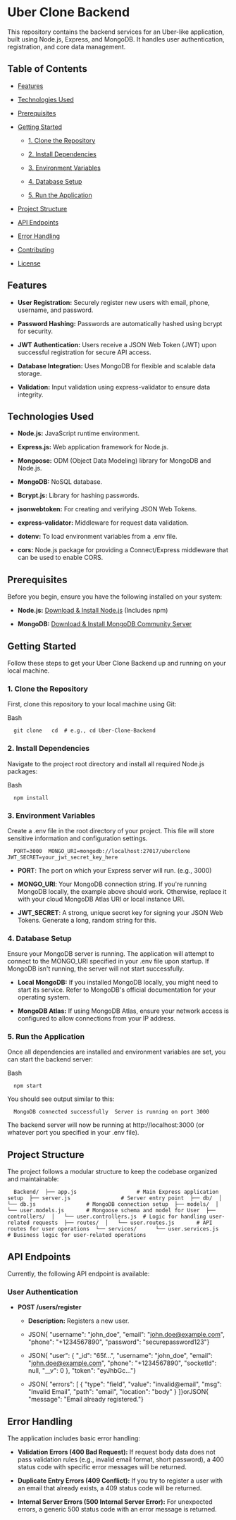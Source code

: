 Uber Clone Backend
==================

This repository contains the backend services for an Uber-like application, built using Node.js, Express, and MongoDB. It handles user authentication, registration, and core data management.

Table of Contents
-----------------

*   [Features](https://www.google.com/search?q=#features)
    
*   [Technologies Used](https://www.google.com/search?q=#technologies-used)
    
*   [Prerequisites](https://www.google.com/search?q=#prerequisites)
    
*   [Getting Started](https://www.google.com/search?q=#getting-started)
    
    *   [1\. Clone the Repository](https://www.google.com/search?q=#1-clone-the-repository)
        
    *   [2\. Install Dependencies](https://www.google.com/search?q=#2-install-dependencies)
        
    *   [3\. Environment Variables](https://www.google.com/search?q=#3-environment-variables)
        
    *   [4\. Database Setup](https://www.google.com/search?q=#4-database-setup)
        
    *   [5\. Run the Application](https://www.google.com/search?q=#5-run-the-application)
        
*   [Project Structure](https://www.google.com/search?q=#project-structure)
    
*   [API Endpoints](https://www.google.com/search?q=#api-endpoints)
    
*   [Error Handling](https://www.google.com/search?q=#error-handling)
    
*   [Contributing](https://www.google.com/search?q=#contributing)
    
*   [License](https://www.google.com/search?q=#license)
    

Features
--------

*   **User Registration:** Securely register new users with email, phone, username, and password.
    
*   **Password Hashing:** Passwords are automatically hashed using bcrypt for security.
    
*   **JWT Authentication:** Users receive a JSON Web Token (JWT) upon successful registration for secure API access.
    
*   **Database Integration:** Uses MongoDB for flexible and scalable data storage.
    
*   **Validation:** Input validation using express-validator to ensure data integrity.
    

Technologies Used
-----------------

*   **Node.js:** JavaScript runtime environment.
    
*   **Express.js:** Web application framework for Node.js.
    
*   **Mongoose:** ODM (Object Data Modeling) library for MongoDB and Node.js.
    
*   **MongoDB:** NoSQL database.
    
*   **Bcrypt.js:** Library for hashing passwords.
    
*   **jsonwebtoken:** For creating and verifying JSON Web Tokens.
    
*   **express-validator:** Middleware for request data validation.
    
*   **dotenv:** To load environment variables from a .env file.
    
*   **cors:** Node.js package for providing a Connect/Express middleware that can be used to enable CORS.
    

Prerequisites
-------------

Before you begin, ensure you have the following installed on your system:

*   **Node.js:** [Download & Install Node.js](https://nodejs.org/en/download/) (Includes npm)
    
*   **MongoDB:** [Download & Install MongoDB Community Server](https://www.mongodb.com/try/download/community)
    

Getting Started
---------------

Follow these steps to get your Uber Clone Backend up and running on your local machine.

### 1\. Clone the Repository

First, clone this repository to your local machine using Git:

Bash

`   git clone   cd  # e.g., cd Uber-Clone-Backend   `

### 2\. Install Dependencies

Navigate to the project root directory and install all required Node.js packages:

Bash

`   npm install   `

### 3\. Environment Variables

Create a .env file in the root directory of your project. This file will store sensitive information and configuration settings.

`   PORT=3000  MONGO_URI=mongodb://localhost:27017/uberclone  JWT_SECRET=your_jwt_secret_key_here   `

*   **PORT**: The port on which your Express server will run. (e.g., 3000)
    
*   **MONGO\_URI**: Your MongoDB connection string. If you're running MongoDB locally, the example above should work. Otherwise, replace it with your cloud MongoDB Atlas URI or local instance URI.
    
*   **JWT\_SECRET**: A strong, unique secret key for signing your JSON Web Tokens. Generate a long, random string for this.
    

### 4\. Database Setup

Ensure your MongoDB server is running. The application will attempt to connect to the MONGO\_URI specified in your .env file upon startup. If MongoDB isn't running, the server will not start successfully.

*   **Local MongoDB:** If you installed MongoDB locally, you might need to start its service. Refer to MongoDB's official documentation for your operating system.
    
*   **MongoDB Atlas:** If using MongoDB Atlas, ensure your network access is configured to allow connections from your IP address.
    

### 5\. Run the Application

Once all dependencies are installed and environment variables are set, you can start the backend server:

Bash

`   npm start   `

You should see output similar to this:

`   MongoDB connected successfully  Server is running on port 3000   `

The backend server will now be running at http://localhost:3000 (or whatever port you specified in your .env file).

Project Structure
-----------------

The project follows a modular structure to keep the codebase organized and maintainable:

`   Backend/  ├── app.js                   # Main Express application setup  ├── server.js                # Server entry point  ├── db/  │   └── db.js                # MongoDB connection setup  ├── models/  │   └── user.models.js       # Mongoose schema and model for User  ├── controllers/  │   └── user.controllers.js  # Logic for handling user-related requests  ├── routes/  │   └── user.routes.js       # API routes for user operations  └── services/      └── user.services.js     # Business logic for user-related operations   `

API Endpoints
-------------

Currently, the following API endpoint is available:

### User Authentication

*   **POST /users/register**
    
    *   **Description:** Registers a new user.
        
    *   JSON{ "username": "john\_doe", "email": "john.doe@example.com", "phone": "+1234567890", "password": "securepassword123"}
        
    *   JSON{ "user": { "\_id": "65f...", "username": "john\_doe", "email": "john.doe@example.com", "phone": "+1234567890", "socketId": null, "\_\_v": 0 }, "token": "eyJhbGc..."}
        
    *   JSON{ "errors": \[ { "type": "field", "value": "invalid@email", "msg": "Invalid Email", "path": "email", "location": "body" } \]}orJSON{ "message": "Email already registered."}
        

Error Handling
--------------

The application includes basic error handling:

*   **Validation Errors (400 Bad Request):** If request body data does not pass validation rules (e.g., invalid email format, short password), a 400 status code with specific error messages will be returned.
    
*   **Duplicate Entry Errors (409 Conflict):** If you try to register a user with an email that already exists, a 409 status code will be returned.
    
*   **Internal Server Errors (500 Internal Server Error):** For unexpected errors, a generic 500 status code with an error message is returned.
    

